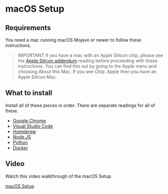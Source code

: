 # macOS Setup

## Requirements

You need a mac running macOS Mojave or newer to follow these instructions.

> IMPORTANT If you have a mac with an Apple Silicon chip, please see the [Apple Silicon addendum] reading before proceeding with these instructions. You can find this 
> out by going to the Apple menu and choosing About this Mac.  If you see
> Chip: Apple then you have an Apple Silicon Mac.

## What to install

Install all of these pieces in order. There are separate readings for all of these.

* [Google Chrome](google-chrome-setup.md)
* [Visual Studio Code](visual-studio-code-setup.md)
* [Homebrew](homebrew-setup.md)
* [Node.JS](nodejs-setup.md)
* [Python](python-setup.md)
* [Docker](docker-setup.md)

[Apple Silicon addendum]:apple-silicon-mac-addendum.md

## Video

Watch this video walkthrough of the macOS Setup

[macOS Setup](https://vimeo.com/489722391/d51ab2cd69)